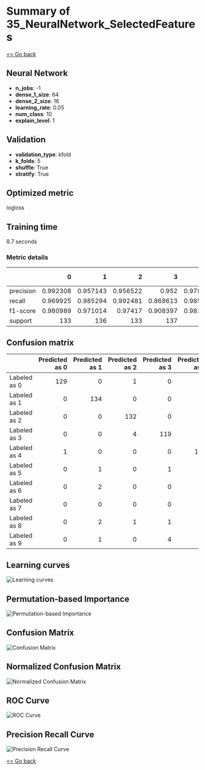 # Summary of 35_NeuralNetwork_SelectedFeatures

[<< Go back](../README.md)


## Neural Network
- **n_jobs**: -1
- **dense_1_size**: 64
- **dense_2_size**: 16
- **learning_rate**: 0.05
- **num_class**: 10
- **explain_level**: 1

## Validation
 - **validation_type**: kfold
 - **k_folds**: 5
 - **shuffle**: True
 - **stratify**: True

## Optimized metric
logloss

## Training time

8.7 seconds

### Metric details
|           |          0 |          1 |          2 |          3 |          4 |          5 |          6 |          7 |          8 |          9 |   accuracy |   macro avg |   weighted avg |   logloss |
|:----------|-----------:|-----------:|-----------:|-----------:|-----------:|-----------:|-----------:|-----------:|-----------:|-----------:|-----------:|------------:|---------------:|----------:|
| precision |   0.992308 |   0.957143 |   0.956522 |   0.952    |   0.978102 |   0.962406 |   0.970803 |   0.956835 |   0.895522 |   0.91791  |   0.953972 |    0.953955 |       0.954102 |  0.295979 |
| recall    |   0.969925 |   0.985294 |   0.992481 |   0.868613 |   0.985294 |   0.941176 |   0.977941 |   0.992537 |   0.916031 |   0.911111 |   0.953972 |    0.95404  |       0.953972 |  0.295979 |
| f1-score  |   0.980989 |   0.971014 |   0.97417  |   0.908397 |   0.981685 |   0.951673 |   0.974359 |   0.974359 |   0.90566  |   0.914498 |   0.953972 |    0.95368  |       0.953717 |  0.295979 |
| support   | 133        | 136        | 133        | 137        | 136        | 136        | 136        | 134        | 131        | 135        |   0.953972 | 1347        |    1347        |  0.295979 |


## Confusion matrix
|              |   Predicted as 0 |   Predicted as 1 |   Predicted as 2 |   Predicted as 3 |   Predicted as 4 |   Predicted as 5 |   Predicted as 6 |   Predicted as 7 |   Predicted as 8 |   Predicted as 9 |
|:-------------|-----------------:|-----------------:|-----------------:|-----------------:|-----------------:|-----------------:|-----------------:|-----------------:|-----------------:|-----------------:|
| Labeled as 0 |              129 |                0 |                1 |                0 |                1 |                0 |                0 |                0 |                2 |                0 |
| Labeled as 1 |                0 |              134 |                0 |                0 |                0 |                0 |                1 |                0 |                1 |                0 |
| Labeled as 2 |                0 |                0 |              132 |                0 |                0 |                0 |                0 |                0 |                1 |                0 |
| Labeled as 3 |                0 |                0 |                4 |              119 |                0 |                3 |                0 |                1 |                7 |                3 |
| Labeled as 4 |                1 |                0 |                0 |                0 |              134 |                0 |                1 |                0 |                0 |                0 |
| Labeled as 5 |                0 |                1 |                0 |                1 |                0 |              128 |                1 |                0 |                1 |                4 |
| Labeled as 6 |                0 |                2 |                0 |                0 |                0 |                1 |              133 |                0 |                0 |                0 |
| Labeled as 7 |                0 |                0 |                0 |                0 |                1 |                0 |                0 |              133 |                0 |                0 |
| Labeled as 8 |                0 |                2 |                1 |                1 |                1 |                1 |                1 |                0 |              120 |                4 |
| Labeled as 9 |                0 |                1 |                0 |                4 |                0 |                0 |                0 |                5 |                2 |              123 |

## Learning curves
![Learning curves](learning_curves.png)

## Permutation-based Importance
![Permutation-based Importance](permutation_importance.png)
## Confusion Matrix

![Confusion Matrix](confusion_matrix.png)


## Normalized Confusion Matrix

![Normalized Confusion Matrix](confusion_matrix_normalized.png)


## ROC Curve

![ROC Curve](roc_curve.png)


## Precision Recall Curve

![Precision Recall Curve](precision_recall_curve.png)



[<< Go back](../README.md)
